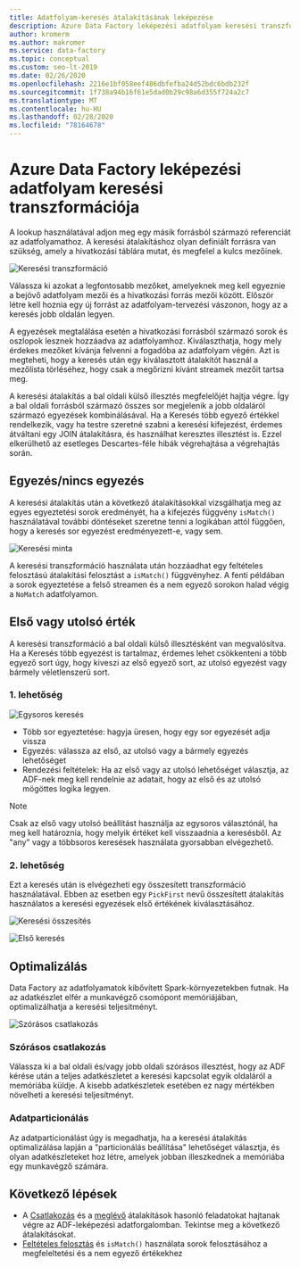 ```yaml
---
title: Adatfolyam-keresés átalakításának leképezése
description: Azure Data Factory leképezési adatfolyam keresési transzformációja
author: kromerm
ms.author: makromer
ms.service: data-factory
ms.topic: conceptual
ms.custom: seo-lt-2019
ms.date: 02/26/2020
ms.openlocfilehash: 2216e1bf058eef486dbfefba24d52bdc6bdb232f
ms.sourcegitcommit: 1f738a94b16f61e5dad0b29c98a6d355f724a2c7
ms.translationtype: MT
ms.contentlocale: hu-HU
ms.lasthandoff: 02/28/2020
ms.locfileid: "78164678"
---
```

# <a name="azure-data-factory-mapping-data-flow-lookup-transformation"></a>Azure Data Factory leképezési adatfolyam keresési transzformációja

A lookup használatával adjon meg egy másik forrásból származó referenciát az adatfolyamathoz. A keresési átalakításhoz olyan definiált forrásra van szükség, amely a hivatkozási táblára mutat, és megfelel a kulcs mezőinek.

![Keresési transzformáció](media/data-flow/lookup1.png "Keresés")

Válassza ki azokat a legfontosabb mezőket, amelyeknek meg kell egyeznie a bejövő adatfolyam mezői és a hivatkozási forrás mezői között. Először létre kell hoznia egy új forrást az adatfolyam-tervezési vászonon, hogy az a keresés jobb oldalán legyen.

A egyezések megtalálása esetén a hivatkozási forrásból származó sorok és oszlopok lesznek hozzáadva az adatfolyamhoz. Kiválaszthatja, hogy mely érdekes mezőket kívánja felvenni a fogadóba az adatfolyam végén. Azt is megteheti, hogy a keresés után egy kiválasztott átalakítót használ a mezőlista törléséhez, hogy csak a megőrizni kívánt streamek mezőit tartsa meg.

A keresési átalakítás a bal oldali külső illesztés megfelelőjét hajtja végre. Így a bal oldali forrásból származó összes sor megjelenik a jobb oldaláról származó egyezések kombinálásával. Ha a Keresés több egyező értékkel rendelkezik, vagy ha testre szeretné szabni a keresési kifejezést, érdemes átváltani egy JOIN átalakításra, és használhat keresztes illesztést is. Ezzel elkerülhető az esetleges Descartes-féle hibák végrehajtása a végrehajtás során.

## <a name="match--no-match"></a>Egyezés/nincs egyezés

A keresési átalakítás után a következő átalakításokkal vizsgálhatja meg az egyes egyeztetési sorok eredményét, ha a kifejezés függvény `isMatch()` használatával további döntéseket szeretne tenni a logikában attól függően, hogy a keresés sor egyezést eredményezett-e, vagy sem.

![Keresési minta](media/data-flow/lookup111.png "Keresési minta")

A keresési transzformáció használata után hozzáadhat egy feltételes felosztású átalakítási felosztást a ```isMatch()``` függvényhez. A fenti példában a sorok egyeztetése a felső streamen és a nem egyező sorokon halad végig a ```NoMatch``` adatfolyamon.

## <a name="first-or-last-value"></a>Első vagy utolsó érték

A keresési transzformáció a bal oldali külső illesztésként van megvalósítva. Ha a Keresés több egyezést is tartalmaz, érdemes lehet csökkenteni a több egyező sort úgy, hogy kiveszi az első egyező sort, az utolsó egyezést vagy bármely véletlenszerű sort.

### <a name="option-1"></a>1\. lehetőség

![Egysoros keresés](media/data-flow/singlerowlookup.png "Egysoros keresés")

* Több sor egyeztetése: hagyja üresen, hogy egy sor egyezését adja vissza
* Egyezés: válassza az első, az utolsó vagy a bármely egyezés lehetőséget
* Rendezési feltételek: Ha az első vagy az utolsó lehetőséget választja, az ADF-nek meg kell rendelnie az adatait, hogy az első és az utolsó mögöttes logika legyen.

> [!NOTE]
> Csak az első vagy utolsó beállítást használja az egysoros választónál, ha meg kell határoznia, hogy melyik értéket kell visszaadnia a keresésből. Az "any" vagy a többsoros keresések használata gyorsabban elvégezhető.

### <a name="option-2"></a>2\. lehetőség

Ezt a keresés után is elvégezheti egy összesített transzformáció használatával. Ebben az esetben egy ```PickFirst``` nevű összesített átalakítás használatos a keresési egyezések első értékének kiválasztásához.

![Keresési összesítés](media/data-flow/lookup333.png "Keresési összesítés")

![Első keresés](media/data-flow/lookup444.png "Első keresés")

## <a name="optimizations"></a>Optimalizálás

Data Factory az adatfolyamatok kibővített Spark-környezetekben futnak. Ha az adatkészlet elfér a munkavégző csomópont memóriájában, optimalizálhatja a keresési teljesítményt.

![Szórásos csatlakozás](media/data-flow/broadcast.png "Szórásos csatlakozás")

### <a name="broadcast-join"></a>Szórásos csatlakozás

Válassza ki a bal oldali és/vagy jobb oldali szórásos illesztést, hogy az ADF kérése után a teljes adatkészletet a keresési kapcsolat egyik oldaláról a memóriába küldje. A kisebb adatkészletek esetében ez nagy mértékben növelheti a keresési teljesítményt.

### <a name="data-partitioning"></a>Adatparticionálás

Az adatparticionálást úgy is megadhatja, ha a keresési átalakítás optimalizálása lapján a "particionálás beállítása" lehetőséget választja, és olyan adatkészleteket hoz létre, amelyek jobban illeszkednek a memóriába egy munkavégző számára.

## <a name="next-steps"></a>Következő lépések

* A [Csatlakozás](data-flow-join.md) és a [meglévő](data-flow-exists.md) átalakítások hasonló feladatokat hajtanak végre az ADF-leképezési adatforgalomban. Tekintse meg a következő átalakításokat.
* [Feltételes felosztás](data-flow-conditional-split.md) és ```isMatch()``` használata sorok felosztásához a megfeleltetési és a nem egyező értékekhez
